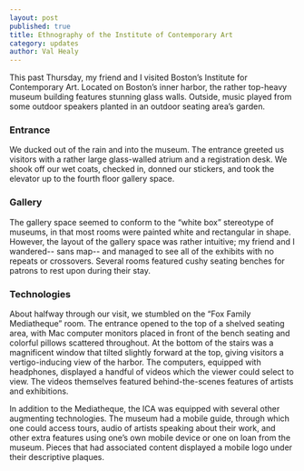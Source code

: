 ```yaml
---
layout: post
published: true
title: Ethnography of the Institute of Contemporary Art
category: updates
author: Val Healy
---
```



This past Thursday, my friend and I visited Boston’s Institute for Contemporary Art. Located on Boston’s inner harbor, the rather top-heavy museum building features stunning glass walls. Outside, music played from some outdoor speakers planted in an outdoor seating area’s garden.

### Entrance

We ducked out of the rain and into the museum. The entrance greeted us visitors with a rather large glass-walled atrium and a registration desk. We shook off our wet coats, checked in, donned our stickers, and took the elevator up to the fourth floor gallery space. 

### Gallery

The gallery space seemed to conform to the “white box” stereotype of museums, in that most rooms were painted white and rectangular in shape. However, the layout of the gallery space was rather intuitive; my friend and I wandered-- sans map-- and managed to see all of the exhibits with no repeats or crossovers. Several rooms featured cushy seating benches for patrons to rest upon during their stay.

### Technologies

About halfway through our visit, we stumbled on the “Fox Family Mediatheque” room. The entrance opened to the top of a shelved seating area, with Mac computer monitors placed in front of the bench seating and colorful pillows scattered throughout. At the bottom of the stairs was a magnificent window that tilted slightly forward at the top, giving visitors a vertigo-inducing view of the harbor. The computers, equipped with headphones, displayed a handful of videos which the viewer could select to view. The videos themselves featured behind-the-scenes features of artists and exhibitions.

In addition to the Mediatheque, the ICA was equipped with several other augmenting technologies. The museum had a mobile guide, through which one could access tours, audio of artists speaking about their work, and other extra features using one’s own mobile device or one on loan from the museum. Pieces that had associated content displayed a mobile logo under their descriptive plaques. 